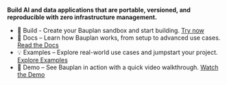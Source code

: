 **Build AI and data applications that are portable, versioned, and reproducible with zero infrastructure management.**

- 🔨 Build - Create your Bauplan sandbox and start building. [Try now](https://www.bauplanlabs.com/#join)
- 📖 Docs – Learn how Bauplan works, from setup to advanced use cases. [Read the Docs](https://docs.bauplanlabs.com/en/latest/)
- 💡 Examples – Explore real-world use cases and jumpstart your project. [Explore Examples](https://docs.bauplanlabs.com/en/latest/examples/index.html)
- 🎥 Demo – See Bauplan in action with a quick video walkthrough. [Watch the Demo](https://www.loom.com/share/02e62640d0ec492697066133be2d45ce)
